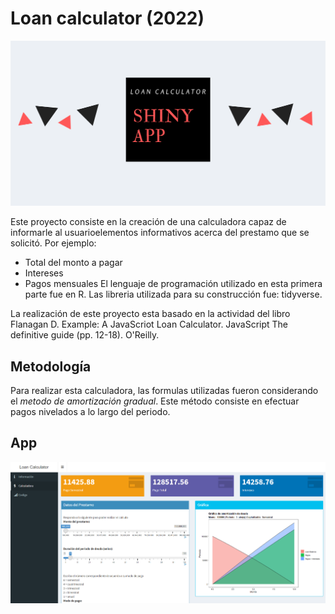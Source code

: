 # Loan calculator (2022)

![](https://github.com/LaurieBetancourt/Loan-calculator/blob/main/Loan_Calculator/img/portada.png)

Este proyecto consiste en la creación de una calculadora 
capaz de informarle al usuarioelementos informativos 
acerca del prestamo que se solicitó. Por ejemplo:
- Total del monto a pagar 
- Intereses
- Pagos mensuales
El lenguaje de programación utilizado en esta primera 
parte fue en R. Las libreria utilizada para su construcción 
fue: tidyverse.

La realización de este proyecto esta basado en la 
actividad del libro Flanagan D. Example: A JavaScriot 
Loan Calculator. JavaScript The definitive guide (pp. 12-18). 
O'Reilly.

## Metodología
Para realizar esta calculadora, las formulas utilizadas 
fueron considerando el *metodo de amortización gradual*. 
Este método consiste en efectuar pagos nivelados a lo
largo del periodo. 

## App

![](https://github.com/LaurieBetancourt/Loan-calculator/blob/main/img/app.png)
